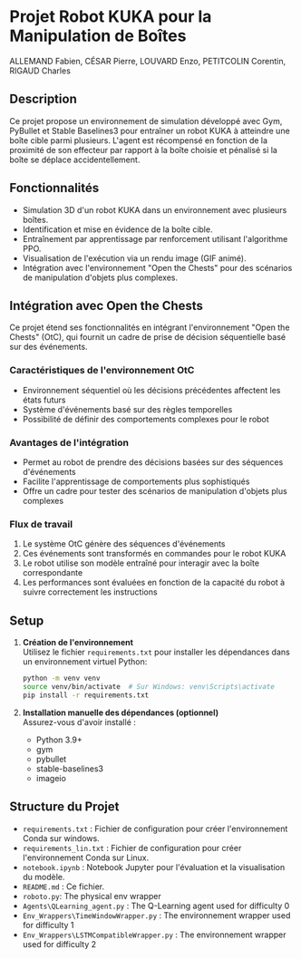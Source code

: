 
# Projet Robot KUKA pour la Manipulation de Boîtes

ALLEMAND Fabien, CÉSAR Pierre, LOUVARD Enzo, PETITCOLIN Corentin, RIGAUD Charles
## Description
Ce projet propose un environnement de simulation développé avec Gym, PyBullet et Stable Baselines3 pour entraîner un robot KUKA à atteindre une boîte cible parmi plusieurs. L'agent est récompensé en fonction de la proximité de son effecteur par rapport à la boîte choisie et pénalisé si la boîte se déplace accidentellement.

## Fonctionnalités
- Simulation 3D d'un robot KUKA dans un environnement avec plusieurs boîtes.
- Identification et mise en évidence de la boîte cible.
- Entraînement par apprentissage par renforcement utilisant l'algorithme PPO.
- Visualisation de l'exécution via un rendu image (GIF animé).
- Intégration avec l'environnement "Open the Chests" pour des scénarios de manipulation d'objets plus complexes.

## Intégration avec Open the Chests
Ce projet étend ses fonctionnalités en intégrant l'environnement "Open the Chests" (OtC), qui fournit un cadre de prise de décision séquentielle basé sur des événements.

### Caractéristiques de l'environnement OtC
- Environnement séquentiel où les décisions précédentes affectent les états futurs
- Système d'événements basé sur des règles temporelles
- Possibilité de définir des comportements complexes pour le robot

### Avantages de l'intégration
- Permet au robot de prendre des décisions basées sur des séquences d'événements
- Facilite l'apprentissage de comportements plus sophistiqués
- Offre un cadre pour tester des scénarios de manipulation d'objets plus complexes

### Flux de travail
1. Le système OtC génère des séquences d'événements
2. Ces événements sont transformés en commandes pour le robot KUKA
3. Le robot utilise son modèle entraîné pour interagir avec la boîte correspondante
4. Les performances sont évaluées en fonction de la capacité du robot à suivre correctement les instructions

## Setup
1. **Création de l'environnement**  
   Utilisez le fichier `requirements.txt` pour installer les dépendances dans un environnement virtuel Python:
   ```bash
   python -m venv venv
   source venv/bin/activate  # Sur Windows: venv\Scripts\activate
   pip install -r requirements.txt
   ```

2. **Installation manuelle des dépendances (optionnel)**  
   Assurez-vous d'avoir installé :
   - Python 3.9+
   - gym
   - pybullet
   - stable-baselines3
   - imageio

## Structure du Projet
- `requirements.txt` : Fichier de configuration pour créer l'environnement Conda sur windows.
- `requirements_lin.txt` : Fichier de configuration pour créer l'environnement Conda sur Linux.
- `notebook.ipynb` : Notebook Jupyter pour l'évaluation et la visualisation du modèle.
- `README.md` : Ce fichier.
- `roboto.py`: The physical env wrapper
- `Agents\QLearning_agent.py` : The Q-Learning agent used for difficulty 0
- `Env_Wrappers\TimeWindowWrapper.py` : The environnement wrapper used for difficulty 1
- `Env_Wrappers\LSTMCompatibleWrapper.py` : The environnement wrapper used for difficulty 2
